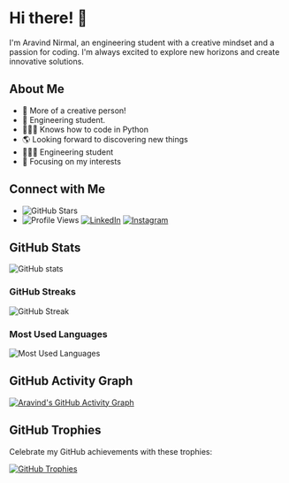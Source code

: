 # Hi there! 🌟

I'm Aravind Nirmal, an engineering student with a creative mindset and a passion for coding. I'm always excited to explore new horizons and create innovative solutions.

## About Me

- 👯 More of a creative person!
- 🥅 Engineering student.
- 🧑🏼‍💻 Knows how to code in Python
- 🌎 Looking forward to discovering new things
- 👨🏽‍🎓 Engineering student
- 🎯 Focusing on my interests

## Connect with Me

- ![GitHub Stars](https://img.shields.io/github/stars/aravindhnirmal?style=social)
- ![Profile Views](https://komarev.com/ghpvc/?username=aravindhnirmal)
[![LinkedIn](https://img.shields.io/badge/LinkedIn-0077B5?style=for-the-badge&logo=linkedin&logoColor=white)](https://www.linkedin.com/in/nirmal-aravind-5405a81bb)
[![Instagram](https://img.shields.io/badge/Instagram-E4405F?style=for-the-badge&logo=instagram&logoColor=white)](https://www.instagram.com/nirmal_aravind_/)

## GitHub Stats

![GitHub stats](https://github-readme-stats.vercel.app/api?username=aravindhnirmal&show_icons=true&theme=dark)

### GitHub Streaks

![GitHub Streak](https://github-readme-streak-stats.herokuapp.com/?user=aravindhnirmal)

### Most Used Languages

![Most Used Languages](https://github-readme-stats.vercel.app/api/top-langs/?username=aravindhnirmal&layout=compact)

## GitHub Activity Graph

[![Aravind's GitHub Activity Graph](https://github-readme-activity-graph.vercel.app/graph?username=aravindhnirmal)](https://github.com/aravindhnirmal/github-readme-activity-graph)

## GitHub Trophies

Celebrate my GitHub achievements with these trophies:

[![GitHub Trophies](https://github-profile-trophy.vercel.app/?username=aravindhnirmal)](https://github.com/ryo-ma/github-profile-trophy)
